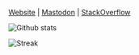 [Website](https://toby.ink/) | [Mastodon](https://toots.toby.ink/@tobyink) | [StackOverflow](https://stackoverflow.com/users/1990570/tobyink)

![Github stats](https://github-readme-stats.vercel.app/api?username=tobyink&count_private=true&show_icons=true)

![Streak](https://streak-stats.demolab.com/?user=tobyink&type=png)
